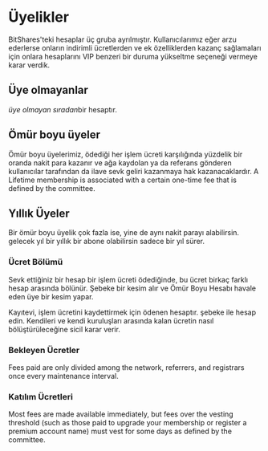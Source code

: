 # Üyelikler

BitShares'teki hesaplar üç gruba ayrılmıştır. Kullanıcılarımız eğer arzu ederlerse onların indirimli ücretlerden ve ek özelliklerden kazanç sağlamaları için onlara hesaplarını VIP benzeri bir duruma yükseltme seçeneği vermeye karar verdik.

## Üye olmayanlar

*üye olmayan* *sıradan*bir hesaptır.

## Ömür boyu üyeler

Ömür boyu üyelerimiz, ödediği her işlem ücreti karşılığında yüzdelik bir oranda nakit para kazanır ve ağa kaydolan ya da referans gönderen kullanıcılar tarafından da ilave sevk geliri kazanmaya hak kazanacaklardır. A Lifetime membership is associated with a certain one-time fee that is defined by the committee.

## Yıllık Üyeler

Bir ömür boyu üyelik çok fazla ise, yine de aynı nakit parayı alabilirsin. gelecek yıl bir yıllık bir abone olabilirsin sadece bir yıl sürer.

### Ücret Bölümü

Sevk ettiğiniz bir hesap bir işlem ücreti ödediğinde, bu ücret birkaç farklı hesap arasında bölünür. Şebeke bir kesim alır ve Ömür Boyu Hesabı havale eden üye bir kesim yapar.

Kayıtevi, işlem ücretini kaydettirmek için ödenen hesaptır. şebeke ile hesap edin. Kendileri ve kendi kuruluşları arasında kalan ücretin nasıl bölüştürüleceğine sicil karar verir.

### Bekleyen Ücretler

Fees paid are only divided among the network, referrers, and registrars once every maintenance interval.

### Katılım Ücretleri

Most fees are made available immediately, but fees over the vesting threshold (such as those paid to upgrade your membership or register a premium account name) must vest for some days as defined by the committee.